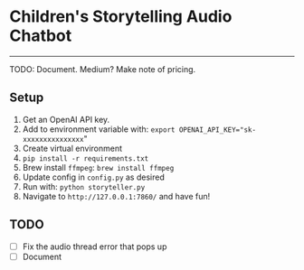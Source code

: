 # Children's Storytelling Audio Chatbot

---

TODO: Document. Medium?
Make note of pricing.

## Setup

1. Get an OpenAI API key.
1. Add to environment variable with: `export OPENAI_API_KEY="sk-xxxxxxxxxxxxxxx`"
1. Create virtual environment
1. `pip install -r requirements.txt`
1. Brew install `ffmpeg`: `brew install ffmpeg`
1. Update config in `config.py` as desired
1. Run with: `python storyteller.py`
1. Navigate to `http://127.0.0.1:7860/` and have fun!

## TODO

- [ ] Fix the audio thread error that pops up
- [ ] Document

